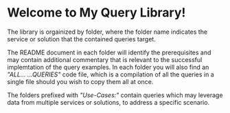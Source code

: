 # Welcome to My Query Library!

The library is orgainized by folder, where the folder name indicates the service or solution that the contained queries target.

The README document in each folder will identify the prerequisites and may contain additional commentary that is relevant to the successful implemtation of the query examples. In each folder you will also find an *"ALL... ...QUERIES"* code file, which is a compilation of all the queries in a single file should you wish to copy them all at once.

The folders prefixed with *"Use-Cases:"* contain queries which may leverage data from multiple services or solutions, to address a specific scenario.
